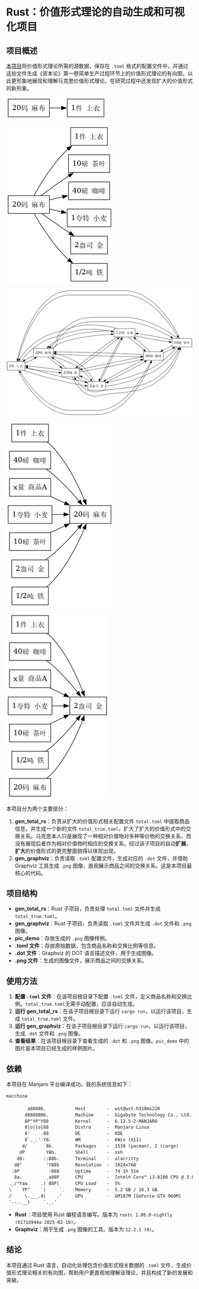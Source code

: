 # Rust：价值形式理论的自动生成和可视化项目

## 项目概述

[本项目](https://github.com/Wangsutan/Kapital/tree/master/资本的生产过程/价值形式理论/价值形式)将价值形式理论所需的源数据，保存在 `.toml` 格式的配置文件中，并通过这些文件生成《资本论》第一卷简单生产过程环节上的价值形式理论的有向图，以此更形象地展现和理解马克思价值形式理论。在研究过程中还发现扩大的价值形式的新形象。

![简单的价值形式](./pic_demo/simple.png)

![扩大的价值形式](./pic_demo/total.png)

![真正的扩大的价值形式](./pic_demo/total_true.png)

![一般的价值形式](./pic_demo/general.png)

![货币形式](./pic_demo/money.png)

本项目分为两个主要部分：

1. **gen_total_rs**：负责从扩大的价值形式相关配置文件 `total.toml` 中提取商品信息，并生成一个新的文件 `total_true.toml`，扩大了扩大的价值形式中的交换关系。马克思本人只是展现了一种相对价值物对多种等价物的交换关系，而没有展现后者作为相对价值物时相应的交换关系。经过该子项目的自动**扩展**，**扩大**的价值形式的更完整面貌得以体现出现。
2. **gen_graphviz**：负责读取 `.toml` 配置文件，生成对应的 `.dot` 文件，并借助 Graphviz 工具生成 `.png` 图像，直观展示商品之间的交换关系。这是本项目最核心的代码。

## 项目结构

- **gen_total_rs**：Rust 子项目，负责处理 `total.toml` 文件并生成 `total_true.toml`。
- **gen_graphviz**：Rust 子项目，负责读取 `.toml` 文件并生成 `.dot` 文件和 `.png` 图像。
- **pic_demo**：存放生成的 `.png` 图像样例。
- **.toml 文件**：存放原始数据，包含商品名称和交换比例等信息。
- **.dot 文件**：Graphviz 的 DOT 语言描述文件，用于生成图像。
- **.png 文件**：生成的图像文件，展示商品之间的交换关系。

## 使用方法

1. **配置 `.toml` 文件**：在该项目根目录下配置 `.toml` 文件，定义商品名称和交换比例。`total_true.toml`无需手动配置，应该自动生成。
2. **运行 gen_total_rs**：在该子项目根目录下运行 `cargo run`，以运行该项目，生成 `total_true.toml` 文件。
3. **运行 gen_graphviz**：在该子项目根目录下运行 `cargo run`，以运行该项目，生成 `.dot` 文件和 `.png` 图像。
4. **查看结果**：在该项目根目录下查看生成的 `.dot` 和 `.png` 图像。`pic_demo` 中的图片是本项目已经生成的样例图片。

## 依赖

本项目在 Manjaro 平台编译成功。我的系统信息如下：

```txt
macchina

        a8888b.           Host        -  wst@wst-h310ms220
       d888888b.          Machine     -  Gigabyte Technology Co., Ltd. Default string H310M S2 2.0
       8P"YP"Y88          Kernel      -  6.13.5-2-MANJARO
       8|o||o|88          Distro      -  Manjaro Linux
       8'    .88          DE          -  KDE
       8`._.' Y8.         WM          -  KWin (X11)
      d/      `8b.        Packages    -  1539 (pacman), 2 (cargo)
     dP        Y8b.       Shell       -  zsh
    d8:       ::88b.      Terminal    -  alacritty
   d8"         'Y88b      Resolution  -  1024x768
  :8P           :888      Uptime      -  7d 1h 51m
   8a.         _a88P      CPU         -  Intel® Core™ i3-8100 CPU @ 3.60GHz (4)
 ._/"Yaa     .| 88P|      CPU Load    -  5%
 \    YP"    `|     `.    Memory      -  5.2 GB / 16.3 GB
 /     \.___.d|    .'     GPU         -  GM107M [GeForce GTX 960M]
 `--..__)     `._.'

 ```

- **Rust**：项目使用 Rust 编程语言编写。版本为 `rustc 1.86.0-nightly (6171d944a 2025-02-10)`。
- **Graphviz**：用于生成 `.png` 图像的工具。版本为 `12.2.1 (0)`。

## 结论

本项目通过 Rust 语言，自动化处理包含价值形式相关数据的 `.toml` 文件，生成价值形式理论相关的有向图，帮助用户更直观地理解该理论，并且构成了新的发展和突破。
